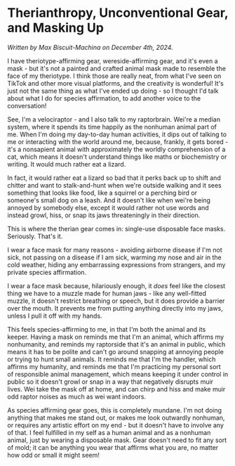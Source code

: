 # Therianthropy, Unconventional Gear, and Masking Up

<p><i>Written by Max Biscuit-Machina on December 4th, 2024.</i></p>

<p>I have theriotype-affirming gear, wereside-affirming gear, and it's even a mask - but it's not a painted and crafted animal mask made to resemble the face of my theriotype. I think those are really neat, from what I've seen on TikTok and other more visual platforms, and the creativity is wonderful! It's just not the same thing as what I've ended up doing - so I thought I'd talk about what I do for species affirmation, to add another voice to the conversation!</p>

<p>See, I'm a velociraptor - and I also talk to my raptorbrain. Wei're a median system, where it spends its time happily as the nonhuman animal part of me. When I'm doing my day-to-day human activities, it dips out of talking to me or interacting with the world around me, because, frankly, it gets bored - it's a nonsapient animal with approximately the worldly comprehension of a cat, which means it doesn't understand things like maths or biochemistry or writing. It would much rather eat a lizard.</p>

<p>In fact, it would rather eat a lizard so bad that it perks back up to shift and chitter and want to stalk-and-hunt when we're outside walking and it sees something that looks like food, like a squirrel or a perching bird or someone's small dog on a leash. And it doesn't like when wei're being annoyed by somebody else, except it would rather not use words and instead growl, hiss, or snap its jaws threateningly in their direction.</p>

<p>This is where the therian gear comes in: single-use disposable face masks. Seriously. That's it.</p>

<p>I wear a face mask for many reasons - avoiding airborne disease if I'm not sick, not passing on a disease if I am sick, warming my nose and air in the cold weather, hiding any embarrassing expressions from strangers, and my private species affirmation.</p>

<p>I wear a face mask because, hilariously enough, it <i>does</i> feel like the closest thing we have to a muzzle made for human jaws - like any well-fitted muzzle, it doesn't restrict breathing or speech, but it does provide a barrier over the mouth. It prevents me from putting anything directly into my jaws, unless I pull it off with my hands.</p>

<p>This feels species-affirming to me, in that I'm both the animal and its keeper. Having a mask on reminds me that I'm an animal, which affirms my nonhumanity, and reminds my raptorside that it's an animal in public, which means it has to be polite and can't go around snapping at annoying people or trying to hunt small animals. It reminds me that I'm the handler, which affirms my humanity, and reminds me that I'm practicing my personal sort of responsible animal management, which means keeping it under control in public so it doesn't growl or snap in a way that negatively disrupts muir lives. Wei take the mask off at home, and can chirp and hiss and make muir odd raptor noises as much as wei want indoors.</p>

<p>As species affirming gear goes, this is completely mundane. I'm not doing anything that makes me stand out, or makes me look outwardly nonhuman, or requires any artistic effort on my end - but it doesn't have to involve any of that. I feel fulfilled in my self as a human animal and as a nonhuman animal, just by wearing a disposable mask. Gear doesn't need to fit any sort of mold; it can be anything you wear that affirms what you are, no matter how odd or small it might seem!</p>

